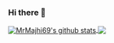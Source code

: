 ### Hi there 👋

<a href="https://github.com/monster8d">
  <img align="center" src="https://github-readme-stats.vercel.app/api?username=monster8d&show_icons=true&include_all_commits=true&theme=radical" alt="MrMajhi69's github stats" />
</a>
<a href="https://github.com/monster8d">
  <img align="center" src="https://github-readme-stats.vercel.app/api/top-langs/?username=monster8d&layout=compact&theme=radical" />
</a>
